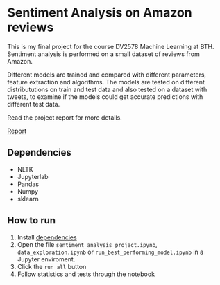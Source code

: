 # Sentiment Analysis on Amazon reviews
This is my final project for the course DV2578 Machine Learning at BTH.
Sentiment analysis is performed on a small dataset of reviews from Amazon.

Different models are trained and compared with different parameters, feature extraction and algorithms.
The models are tested on different distribututions on train and test data and also tested on a dataset with tweets, to examine if the models could get accurate predictions with different test data.

Read the project report for more details.

[Report](Project%Report.pdf)

## Dependencies
- NLTK
- Jupyterlab
- Pandas
- Numpy
- sklearn

## How to run
1. Install [dependencies](#dependencies)
1. Open the file `sentiment_analysis_project.ipynb`, `data_exploration.ipynb` or 
`run_best_performing_model.ipynb` in a Jupyter enviroment.
1. Click the `run all` button
1. Follow statistics and tests through the notebook
